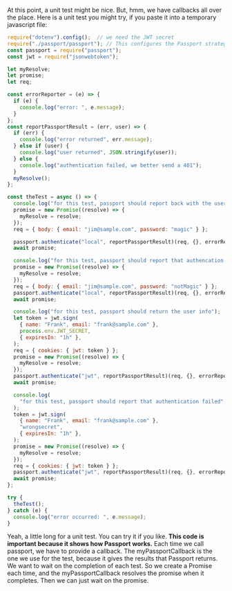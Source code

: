 
At this point, a unit test might be nice.  But, hmm, we have callbacks all over the place.  Here is a unit test you might try, if you paste it into a temporary javascript file:

```js
require("dotenv").config();  // we need the JWT secret
require("./passport/passport"); // This configures the Passport strategies
const passport = require("passport");
const jwt = require("jsonwebtoken");

let myResolve;
let promise;
let req;

const errorReporter = (e) => {
  if (e) {
    console.log("error: ", e.message);
  }
};
const reportPassportResult = (err, user) => {
  if (err) {
    console.log("error returned", err.message);
  } else if (user) {
    console.log("user returned", JSON.stringify(user));
  } else {
    console.log("authentication failed, we better send a 401");
  }
  myResolve();
};

const theTest = async () => {
  console.log("for this test, passport should report back with the user info");
  promise = new Promise((resolve) => {
    myResolve = resolve;
  });
  req = { body: { email: "jim@sample.com", password: "magic" } };

  passport.authenticate("local", reportPassportResult)(req, {}, errorReporter);
  await promise;

  console.log("for this test, passport should report that authencation failed");
  promise = new Promise((resolve) => {
    myResolve = resolve;
  });
  req = { body: { email: "jim@sample.com", password: "notMagic" } };
  passport.authenticate("local", reportPassportResult)(req, {}, errorReporter);
  await promise;

  console.log("for this test, passport should return the user info");
  let token = jwt.sign(
    { name: "Frank", email: "frank@sample.com" },
    process.env.JWT_SECRET,
    { expiresIn: "1h" },
  );
  req = { cookies: { jwt: token } };
  promise = new Promise((resolve) => {
    myResolve = resolve;
  });
  passport.authenticate("jwt", reportPassportResult)(req, {}, errorReporter);
  await promise;

  console.log(
    "for this test, passport should report that authentication failed",
  );
  token = jwt.sign(
    { name: "Frank", email: "frank@sample.com" },
    "wrongsecret",
    { expiresIn: "1h" },
  );
  promise = new Promise((resolve) => {
    myResolve = resolve;
  });
  req = { cookies: { jwt: token } };
  passport.authenticate("jwt", reportPassportResult)(req, {}, errorReporter);
  await promise;
};

try {
  theTest();
} catch (e) {
  console.log("error occurred: ", e.message);
}
```

Yeah, a little long for a unit test.  You can try it if you like. **This code is important because it shows how Passport works.**  Each time we call passport, we have to provide a callback.  The myPassportCallback is the one we use for the test, because it gives the results that Passport returns.  We want to wait on the completion of each test.  So we create a Promise each time, and the myPassportCallback resolves the promise when it completes.  Then we can just wait on the promise.  
